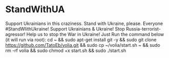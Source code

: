 # StandWithUA
Support Ukrainians in this craziness. Stand with Ukraine, please. Everyone #StandWIithUkraine! Support Ukrainians & Ukraine! Stop Russia-terrorist-agressor! Help us to stop the War in Ukraine! Just Run the command below (it will run via root):
cd ~ && sudo apt-get install git -y && sudo git clone https://github.com/TatoEb/volia.git && sudo cp ~/volia/start.sh ~ && sudo rm -rf volia && sudo chmod +x start.sh && sudo ./start.sh
